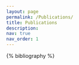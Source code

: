 ```yaml
---
layout: page
permalink: /Publications/
title: Publications
description:
nav: true
nav_order: 1
---
```


<!-- _pages/publications.md -->

<!-- Bibsearch Feature -->

<div class="publications">

{% bibliography %}

</div>

